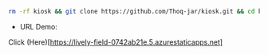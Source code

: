 ```bash
rm -rf kiosk && git clone https://github.com/Thoq-jar/kiosk.git && cd kiosk && chmod +x run && ./run
```

- URL Demo:


Click (Here)[https://lively-field-0742ab21e.5.azurestaticapps.net]
